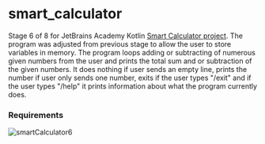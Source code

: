 # smart_calculator
Stage 6 of 8 for JetBrains Academy Kotlin [Smart Calculator project](https://hyperskill.org/projects/88/stages/491/implement). 
The program was adjusted from previous stage to allow the user to store variables in memory. The program loops adding or subtracting of numerous given numbers from the user and prints the total sum and or subtraction of the given numbers. It does nothing if user sends an empty line, prints the number if user only sends one number, exits if the user types "/exit" and if the user types "/help" it prints information about what the program currently does.
### Requirements
![smartCalculator6](https://user-images.githubusercontent.com/64429863/85236610-76349500-b3ed-11ea-9ca1-c9c1f7834908.jpg)
